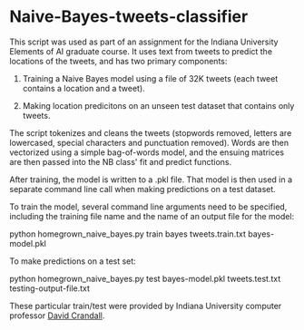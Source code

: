 # Naive-Bayes-tweets-classifier

This script was used as part of an assignment for the Indiana University Elements of AI graduate course. It uses text from tweets to predict the locations of the tweets, and has two primary components:

1) Training a Naive Bayes model using a file of 32K tweets (each tweet contains a location and a tweet).

2) Making location predicitons on an unseen test dataset that contains only tweets.

The script tokenizes and cleans the tweets (stopwords removed, letters are lowercased, special characters and punctuation removed). Words are then vectorized using a simple bag-of-words model, and the ensuing matrices are then passed into the NB class' fit and predict functions.

After training, the model is written to a .pkl file. That model is then used in a separate command line call when making predictions on a test dataset.

To train the model, several command line arguments need to be specified, including the training file name and the name of an output file for the model:

python homegrown_naive_bayes.py train bayes tweets.train.txt bayes-model.pkl

To make predictions on a test set:

python homegrown_naive_bayes.py test bayes-model.pkl tweets.test.txt testing-output-file.txt

These particular train/test were provided by Indiana University computer professor [David Crandall](https://homes.luddy.indiana.edu/djcran/).